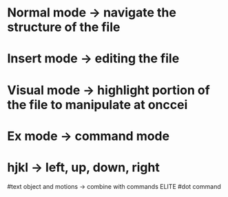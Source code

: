 <h1>Normal mode -> navigate the structure of the file</h1> 

<h1>Insert mode -> editing the file</h1> 

<h1>Visual mode -> highlight portion of the file to manipulate at onccei</h1>

<h1>Ex mode -> command mode</h1>

<h1> hjkl -> left, up, down, right </h1>

#text object and motions -> combine with commands ELITE
#dot command 
